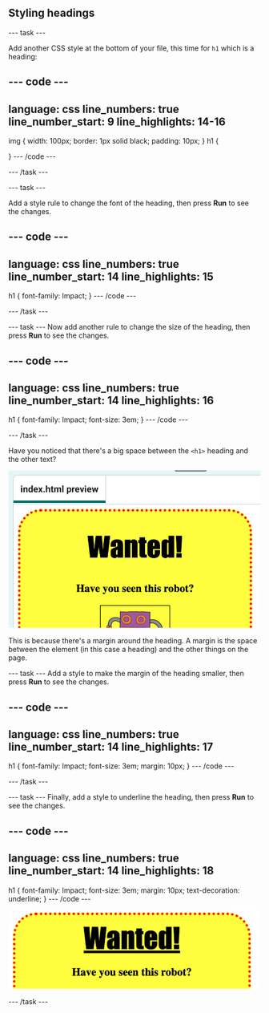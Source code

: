 ## Styling headings

--- task ---

Add another CSS style at the bottom of your file, this time for `h1` which is a heading:

--- code ---
---
language: css
line_numbers: true
line_number_start: 9
line_highlights: 14-16
---
img {
	width: 100px;
  	border: 1px solid black;
  	padding: 10px;
}
h1 {

}
--- /code ---

--- /task ---

--- task ---

Add a style rule to change the font of the heading, then press **Run** to see the changes.

--- code ---
---
language: css
line_numbers: true
line_number_start: 14
line_highlights: 15
---
h1 {
	font-family: Impact;
}
--- /code ---

--- /task ---

--- task ---
Now add another rule to change the size of the heading, then press **Run** to see the changes.

--- code ---
---
language: css
line_numbers: true
line_number_start: 14
line_highlights: 16
---
h1 {
	font-family: Impact;
	font-size: 3em;
}
--- /code ---

--- /task ---


Have you noticed that there's a big space between the `<h1>` heading and the other text?

![A poster with the text 'Wanted' in a large font. There is a large gap between this text and other text below it.](images/wanted-margin.png)

This is because there's a margin around the heading. A margin is the space between the element (in this case a heading) and the other things on the page.

--- task ---
Add a style to make the margin of the heading smaller, then press **Run** to see the changes.

--- code ---
---
language: css
line_numbers: true
line_number_start: 14
line_highlights: 17
---
h1 {
	font-family: Impact;
	font-size: 3em;
	margin: 10px;
}
--- /code ---

--- /task ---


--- task ---
Finally,  add a style to underline the heading, then press **Run** to see the changes.

--- code ---
---
language: css
line_numbers: true
line_number_start: 14
line_highlights: 18
---
h1 {
	font-family: Impact;
	font-size: 3em;
	margin: 10px;
	text-decoration: underline;
}
--- /code ---

![A large heading reading 'Wanted!' underlined in a large black font on a yellow background.](images/wanted-finished-header.png)

--- /task ---